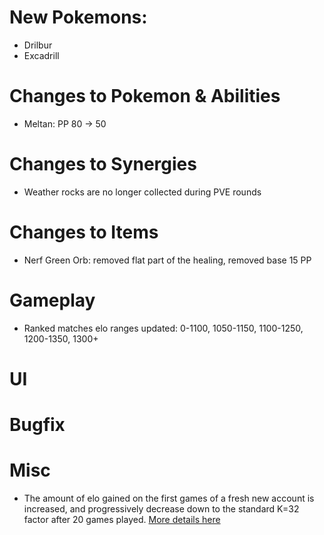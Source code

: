 # New Pokemons:

- Drilbur
- Excadrill

# Changes to Pokemon & Abilities

- Meltan: PP 80 → 50

# Changes to Synergies

- Weather rocks are no longer collected during PVE rounds

# Changes to Items

- Nerf Green Orb: removed flat part of the healing, removed base 15 PP

# Gameplay

- Ranked matches elo ranges updated: 0-1100, 1050-1150, 1100-1250, 1200-1350, 1300+

# UI

# Bugfix

# Misc

- The amount of elo gained on the first games of a fresh new account is increased, and progressively decrease down to the standard K=32 factor after 20 games played. [More details here](https://discord.com/channels/737230355039387749/1404514365406969868)
